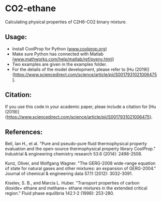 # CO2-ethane

Calculating physical properties of C2H6-CO2 binary mixture.

## Usage:

 - Install CoolProp for Python (www.coolprop.org) 
 - Make sure Python has connected with Matlab (www.mathworks.com/help/matlab/ref/pyenv.html)
 - Two examples are given in the examples folder. 
 - For the details of the model development, please refer to [Hu (2019)]{https://www.sciencedirect.com/science/article/pii/S0017931021006475}.


## Citation:

If you use this code in your academic paper, pleae include a citation for [Hu (2019)]{https://www.sciencedirect.com/science/article/pii/S0017931021006475}.


## References:

Bell, Ian H., et al. "Pure and pseudo-pure fluid thermophysical property evaluation and the open-source thermophysical property library CoolProp." Industrial & engineering chemistry research 53.6 (2014): 2498-2508.

Kunz, Oliver, and Wolfgang Wagner. "The GERG-2008 wide-range equation of state for natural gases and other mixtures: an expansion of GERG-2004." Journal of chemical & engineering data 57.11 (2012): 3032-3091.

Kiselev, S. B., and Marcia L. Huber. "Transport properties of carbon dioxide+ ethane and methane+ ethane mixtures in the extended critical region." Fluid phase equilibria 142.1-2 (1998): 253-280.
